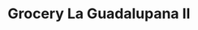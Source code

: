 ---
title: "Grocery La Guadalupana II"
url: /norristown/grocery-la-guadalupana-ii/
shop: convenience
---